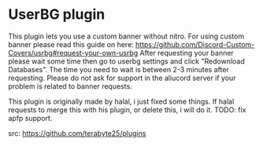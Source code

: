 # UserBG plugin
This plugin lets you use a custom banner without nitro.
For using custom banner please read this guide on here:
https://github.com/Discord-Custom-Covers/usrbg#request-your-own-usrbg
After requesting your banner please wait some time then go to userbg settings and click "Redownload Databases".
The time you need to wait is between 2-3 minutes after requesting.
Please do not ask for support in the aliucord server if your problem is related to banner requests.

This plugin is originally made by halal, i just fixed some things. If halal requests to merge this with his plugin, or delete this, i will do it.
TODO: fix apfp support.

src: https://github.com/terabyte25/plugins
